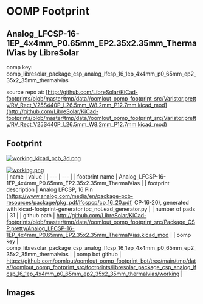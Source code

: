 # OOMP Footprint  
## Analog_LFCSP-16-1EP_4x4mm_P0.65mm_EP2.35x2.35mm_ThermalVias  by LibreSolar  
  
oomp key: oomp_libresolar_package_csp_analog_lfcsp_16_1ep_4x4mm_p0_65mm_ep2_35x2_35mm_thermalvias  
  
source repo at: [http://github.com/LibreSolar/KiCad-footprints/blob/master/tmp/data//oomlout_oomp_footprint_src/Varistor.pretty/RV_Rect_V25S440P_L26.5mm_W8.2mm_P12.7mm.kicad_mod](http://github.com/LibreSolar/KiCad-footprints/blob/master/tmp/data//oomlout_oomp_footprint_src/Varistor.pretty/RV_Rect_V25S440P_L26.5mm_W8.2mm_P12.7mm.kicad_mod)  
## Footprint  
  
[![working_kicad_pcb_3d.png](working_kicad_pcb_3d_600.png)](working_kicad_pcb_3d.png)  
  
[![working.png](working_600.png)](working.png)  
| name | value | 
| --- | --- | 
| footprint name | Analog_LFCSP-16-1EP_4x4mm_P0.65mm_EP2.35x2.35mm_ThermalVias | 
| footprint description | Analog  LFCSP, 16 Pin (https://www.analog.com/media/en/package-pcb-resources/package/pkg_pdf/lfcspcp/cp_16_20.pdf, CP-16-20), generated with kicad-footprint-generator ipc_noLead_generator.py | 
| number of pads | 31 | 
| github path | http://github.com/LibreSolar/KiCad-footprints/blob/master/tmp/data//oomlout_oomp_footprint_src/Package_CSP.pretty/Analog_LFCSP-16-1EP_4x4mm_P0.65mm_EP2.35x2.35mm_ThermalVias.kicad_mod | 
| oomp key | oomp_libresolar_package_csp_analog_lfcsp_16_1ep_4x4mm_p0_65mm_ep2_35x2_35mm_thermalvias | 
| oomp bot github | https://github.com/oomlout/oomlout_oomp_footprint_bot/tree/main/tmp/data//oomlout_oomp_footprint_src/footprints/libresolar_package_csp_analog_lfcsp_16_1ep_4x4mm_p0_65mm_ep2_35x2_35mm_thermalvias/working | 
## Images  
